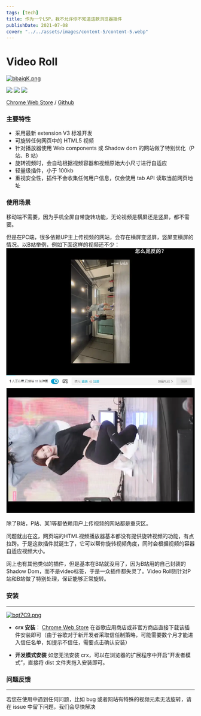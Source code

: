 ```yaml
---
tags: [tech]
title: 作为一个LSP，我不允许你不知道这款浏览器插件
publishDate: 2021-07-08
cover: "../../assets/images/content-5/content-5.webp"
---
```

# Video Roll

[![bbaiqK.png](https://s1.ax1x.com/2022/03/13/bbaiqK.png)](https://imgtu.com/i/bbaiqK)

![](https://img.shields.io/github/stars/gxy5202/VideoRoll) ![](https://img.shields.io/github/package-json/v/gxy5202/VideoRoll) ![](https://img.shields.io/github/v/release/gxy5202/VideoRoll?display_name=tag&include_prereleases&sort=semver)

[Chrome Web Store](https://chrome.google.com/webstore/detail/video-roll/cokngoholafkeghnhhdlmiadlojpindm?hl=zh-CN&authuser=0 "Chrome Web Store")  / [Github](https://github.com/gxy5202/ "Github")

### 主要特性

-   采用最新 extension V3 标准开发
-   可旋转任何网页中的 HTML5 视频
-   针对播放器使用 Web components 或 Shadow dom 的网站做了特别优化（P 站、B 站）
-   旋转视频时，会自动根据视频容器和视频原始大小尺寸进行自适应
-   轻量级插件，小于 100kb
-   重视安全性，插件不会收集任何用户信息，仅会使用 tab API 读取当前网页地址

### 使用场景
移动端不需要，因为手机全屏自带旋转功能，无论视频是横屏还是竖屏，都不需要。

但是在PC端，很多依赖UP主上传视频的网站，会存在横屏变竖屏，竖屏变横屏的情况。以B站举例，例如下面这样的视频还不少：
![image.png](../../assets/images/content-5/content-5-2.webp)
![image.png](../../assets/images/content-5/content-5-3.webp)

除了B站，P站、某1等都依赖用户上传视频的网站都是重灾区。

问题就出在这，网页端的HTML视频播放器基本都没有提供旋转视频的功能，有点拉跨。于是这款插件就诞生了，它可以帮你旋转视频角度，同时会根据视频的容器自适应视频大小。

网上也有其他类似的插件，但是基本在B站就没用了，因为B站用的自己封装的Shadow Dom，而不是video标签，于是一众插件都失灵了。Video Roll则针对P站和B站做了特别处理，保证能够正常旋转。

### 安装

---

[![bqt7C9.png](https://s1.ax1x.com/2022/03/13/bqt7C9.png)](https://imgtu.com/i/bqt7C9)

-   **crx 安装**： [Chrome Web Store](https://chrome.google.com/webstore/detail/video-roll/cokngoholafkeghnhhdlmiadlojpindm?hl=zh-CN&authuser=0 "Chrome Web Store") 
    在谷歌应用商店或非官方商店直接下载该插件安装即可（由于谷歌对于新开发者采取信任制策略，可能需要数个月才能进入信任名单，如提示不信任，需要点击确认安装）

-   **开发模式安装**
    如您无法安装 crx，可以在浏览器的扩展程序中开启“开发者模式”，直接将 dist 文件夹拖入安装即可。

### 问题反馈

---

若您在使用中遇到任何问题，比如 bug 或者网站有特殊的视频元素无法旋转，请在 issue 中留下问题，我们会尽快解决

